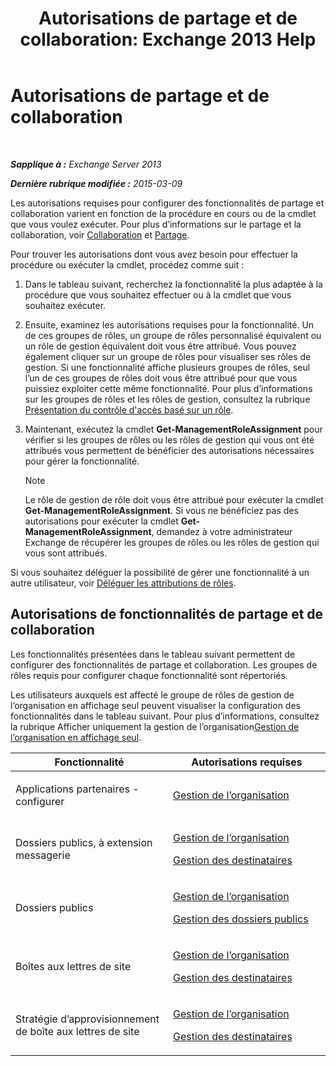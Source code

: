 ﻿---
title: 'Autorisations de partage et de collaboration: Exchange 2013 Help'
TOCTitle: Autorisations de partage et de collaboration
ms:assetid: b7fa4b7c-1266-45bd-a14b-f66be0459cc5
ms:mtpsurl: https://technet.microsoft.com/fr-fr/library/JJ150556(v=EXCHG.150)
ms:contentKeyID: 50478918
ms.date: 04/24/2018
mtps_version: v=EXCHG.150
ms.translationtype: HT
---

# Autorisations de partage et de collaboration

 

_**Sapplique à :** Exchange Server 2013_

_**Dernière rubrique modifiée :** 2015-03-09_

Les autorisations requises pour configurer des fonctionnalités de partage et collaboration varient en fonction de la procédure en cours ou de la cmdlet que vous voulez exécuter. Pour plus d’informations sur le partage et la collaboration, voir [Collaboration](collaboration-exchange-2013-help.md) et [Partage](sharing-exchange-2013-help.md).

Pour trouver les autorisations dont vous avez besoin pour effectuer la procédure ou exécuter la cmdlet, procédez comme suit :

1.  Dans le tableau suivant, recherchez la fonctionnalité la plus adaptée à la procédure que vous souhaitez effectuer ou à la cmdlet que vous souhaitez exécuter.

2.  Ensuite, examinez les autorisations requises pour la fonctionnalité. Un de ces groupes de rôles, un groupe de rôles personnalisé équivalent ou un rôle de gestion équivalent doit vous être attribué. Vous pouvez également cliquer sur un groupe de rôles pour visualiser ses rôles de gestion. Si une fonctionnalité affiche plusieurs groupes de rôles, seul l’un de ces groupes de rôles doit vous être attribué pour que vous puissiez exploiter cette même fonctionnalité. Pour plus d’informations sur les groupes de rôles et les rôles de gestion, consultez la rubrique [Présentation du contrôle d'accès basé sur un rôle](understanding-role-based-access-control-exchange-2013-help.md).

3.  Maintenant, exécutez la cmdlet **Get-ManagementRoleAssignment** pour vérifier si les groupes de rôles ou les rôles de gestion qui vous ont été attribués vous permettent de bénéficier des autorisations nécessaires pour gérer la fonctionnalité.
    
    > [!NOTE]
    > Le rôle de gestion de rôle doit vous être attribué pour exécuter la cmdlet <strong>Get-ManagementRoleAssignment</strong>. Si vous ne bénéficiez pas des autorisations pour exécuter la cmdlet <strong>Get-ManagementRoleAssignment</strong>, demandez à votre administrateur Exchange de récupérer les groupes de rôles ou les rôles de gestion qui vous sont attribués.


Si vous souhaitez déléguer la possibilité de gérer une fonctionnalité à un autre utilisateur, voir [Déléguer les attributions de rôles](delegate-role-assignments-exchange-2013-help.md).

## Autorisations de fonctionnalités de partage et de collaboration

Les fonctionnalités présentées dans le tableau suivant permettent de configurer des fonctionnalités de partage et collaboration. Les groupes de rôles requis pour configurer chaque fonctionnalité sont répertoriés.

Les utilisateurs auxquels est affecté le groupe de rôles de gestion de l’organisation en affichage seul peuvent visualiser la configuration des fonctionnalités dans le tableau suivant. Pour plus d’informations, consultez la rubrique Afficher uniquement la gestion de l’organisation[Gestion de l’organisation en affichage seul](view-only-organization-management-exchange-2013-help.md).


<table>
<colgroup>
<col style="width: 50%" />
<col style="width: 50%" />
</colgroup>
<thead>
<tr class="header">
<th>Fonctionnalité</th>
<th>Autorisations requises</th>
</tr>
</thead>
<tbody>
<tr class="odd">
<td><p>Applications partenaires - configurer</p></td>
<td><p><a href="organization-management-exchange-2013-help.md">Gestion de l’organisation</a></p></td>
</tr>
<tr class="even">
<td><p>Dossiers publics, à extension messagerie</p></td>
<td><p><a href="organization-management-exchange-2013-help.md">Gestion de l’organisation</a></p>
<p><a href="recipient-management-exchange-2013-help.md">Gestion des destinataires</a></p></td>
</tr>
<tr class="odd">
<td><p>Dossiers publics</p></td>
<td><p><a href="organization-management-exchange-2013-help.md">Gestion de l’organisation</a></p>
<p><a href="public-folder-management-exchange-2013-help.md">Gestion des dossiers publics</a></p></td>
</tr>
<tr class="even">
<td><p>Boîtes aux lettres de site</p></td>
<td><p><a href="organization-management-exchange-2013-help.md">Gestion de l’organisation</a></p>
<p><a href="recipient-management-exchange-2013-help.md">Gestion des destinataires</a></p></td>
</tr>
<tr class="odd">
<td><p>Stratégie d’approvisionnement de boîte aux lettres de site</p></td>
<td><p><a href="organization-management-exchange-2013-help.md">Gestion de l’organisation</a></p>
<p><a href="recipient-management-exchange-2013-help.md">Gestion des destinataires</a></p></td>
</tr>
</tbody>
</table>

